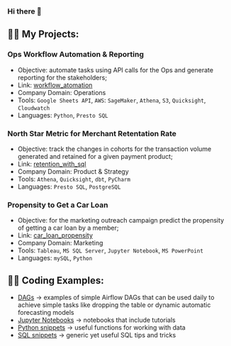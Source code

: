 ### Hi there 👋
  
<h2>👨‍💻 My Projects:</h2>

<h3>Ops Workflow Automation & Reporting</h3>

- Objective: automate tasks using API calls for the Ops and generate reporting for the stakeholders;
- Link: [workflow_atomation](https://github.com/dymytryo/workflow_automation/blob/cddcfad27ab375e406d30f75822ef4296301e548/README.md)
- Company Domain: Operations
- Tools: `Google Sheets API`, `AWS`: `SageMaker`, `Athena`, `S3`, `Quicksight`, `Cloudwatch` 
- Languages: `Python`, `Presto SQL`</b>

<h3>North Star Metric for Merchant Retentation Rate</h3>

- Objective: track the changes in cohorts for the transaction volume generated and retained for a given payment product;
- Link: [retention_with_sql](https://github.com/dymytryo/retention_with_sql/blob/51aa94b897ba2d06196ad50989ece30167c657c8/README.md)
- Company Domain: Product & Strategy  
- Tools: `Athena`, `Quicksight`, `dbt`, `PyCharm`
- Languages: `Presto SQL`, `PostgreSQL`


<h3>Propensity to Get a Car Loan</h3>

- Objective: for the marketing outreach campaign predict the propensity of getting a car loan by a member;
- Link: [car_loan_propensity](https://github.com/dymytryo/car_loan_propensity/blob/c99d9025d97a8b575075d2a4fcd3573fd7784db0/README.md)
- Company Domain: Marketing  
- Tools: `Tableau`, `MS SQL Server`, `Jupyter Notebook`, `MS PowerPoint`
- Languages: `mySQL`, `Python`


<h2>👨‍💻 Coding Examples:</h2>

- [DAGs](https://github.com/dymytryo/dags) ->  examples of simple Airflow DAGs that can be used daily to achieve simple tasks like dropping the table or dynamic automatic forecasting models
- [Jupyter Notebooks](https://github.com/dymytryo/notebooks) -> notebooks that include tutorials
- [Python snippets](https://github.com/dymytryo/python_snippets) -> useful functions for working with data
- [SQL snippets](https://github.com/dymytryo/sql_snippets) -> generic yet useful SQL tips and tricks
